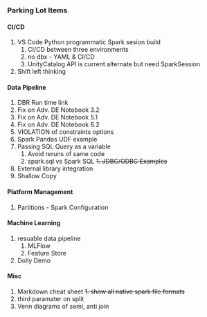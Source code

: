 ### Parking Lot Items

#### CI/CD
1. VS Code Python programmatic Spark sesion build
	1. CI/CD between three environments
	1. no dbx - YAML & CI/CD
	1. UnityCatalog API is current alternate but need SparkSession
1. Shift left thinking
#### Data Pipeline
1. DBR Run time link
1. Fix on Adv. DE Notebook 3.2
1. Fix on Adv. DE Notebook 5.1
1. Fix on Adv. DE Notebook 6.2
1. VIOLATION of constraints options
1. Spark Pandas UDF example
1. Passing SQL Query as a variable
	1. Avoid reruns of same code
	1. spark.sql vs Spark SQL
~~1. JDBC/ODBC Examples~~
1. External library integration
1. Shallow Copy
#### Platform Management
1. Partitions - Spark Configuration
#### Machine Learning
1. resuable data pipeline
	1. MLFlow
	1. Feature Store
1. Dolly Demo
#### Misc
1. Markdown cheat sheet
~~1. show all native spark file formats~~
1. third paramater on split
1. Venn diagrams of semi, anti join